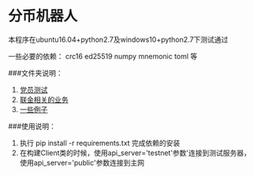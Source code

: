 # 分币机器人

本程序在ubuntu16.04+python2.7及windows10+python2.7下测试通过

一些必要的依赖：
crc16 ed25519 numpy mnemonic toml 等

###文件夹说明：
1. [党员测试](unit_tests)
2. [联金相关的业务](tasks)
3. [一些例子](examples)


###使用说明：
1. 执行 pip install -r requirements.txt 完成依赖的安装
2. 在构建Client类的时候，使用api_server='testnet'参数'连接到测试服务器，使用api_server='public'参数连接到主网